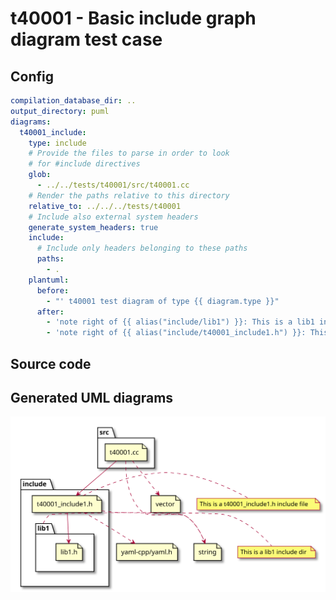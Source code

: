 # t40001 - Basic include graph diagram test case
## Config
```yaml
compilation_database_dir: ..
output_directory: puml
diagrams:
  t40001_include:
    type: include
    # Provide the files to parse in order to look
    # for #include directives
    glob:
      - ../../tests/t40001/src/t40001.cc
    # Render the paths relative to this directory
    relative_to: ../../../tests/t40001
    # Include also external system headers
    generate_system_headers: true
    include:
      # Include only headers belonging to these paths
      paths:
        - .
    plantuml:
      before:
        - "' t40001 test diagram of type {{ diagram.type }}"
      after:
        - 'note right of {{ alias("include/lib1") }}: This is a lib1 include dir'
        - 'note right of {{ alias("include/t40001_include1.h") }}: This is a t40001_include1.h include file'
```
## Source code
## Generated UML diagrams
![t40001_include](./t40001_include.svg "Basic include graph diagram test case")
